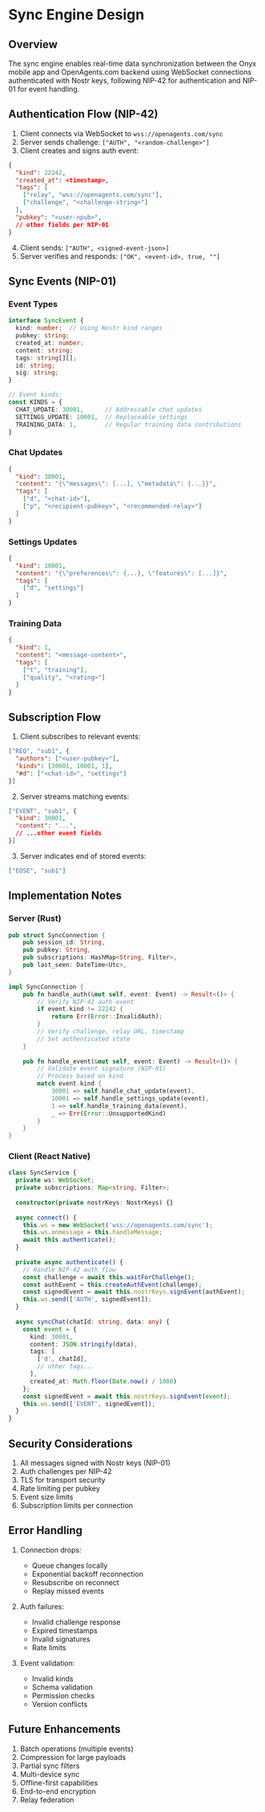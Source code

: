 # Sync Engine Design

## Overview

The sync engine enables real-time data synchronization between the Onyx mobile app and OpenAgents.com backend using WebSocket connections authenticated with Nostr keys, following NIP-42 for authentication and NIP-01 for event handling.

## Authentication Flow (NIP-42)

1. Client connects via WebSocket to `wss://openagents.com/sync`
2. Server sends challenge: `["AUTH", "<random-challenge>"]`
3. Client creates and signs auth event:
```json
{
  "kind": 22242,
  "created_at": <timestamp>,
  "tags": [
    ["relay", "wss://openagents.com/sync"],
    ["challenge", "<challenge-string>"]
  ],
  "pubkey": "<user-npub>",
  // other fields per NIP-01
}
```
4. Client sends: `["AUTH", <signed-event-json>]`
5. Server verifies and responds: `["OK", <event-id>, true, ""]`

## Sync Events (NIP-01)

### Event Types
```typescript
interface SyncEvent {
  kind: number;  // Using Nostr kind ranges
  pubkey: string;
  created_at: number;
  content: string;
  tags: string[][];
  id: string;
  sig: string;
}

// Event kinds:
const KINDS = {
  CHAT_UPDATE: 30001,      // Addressable chat updates
  SETTINGS_UPDATE: 10001,  // Replaceable settings
  TRAINING_DATA: 1,        // Regular training data contributions
}
```

### Chat Updates
```json
{
  "kind": 30001,
  "content": "{\"messages\": [...], \"metadata\": {...}}",
  "tags": [
    ["d", "<chat-id>"],
    ["p", "<recipient-pubkey>", "<recommended-relay>"]
  ]
}
```

### Settings Updates
```json
{
  "kind": 10001,
  "content": "{\"preferences\": {...}, \"features\": [...]}",
  "tags": [
    ["d", "settings"]
  ]
}
```

### Training Data
```json
{
  "kind": 1,
  "content": "<message-content>",
  "tags": [
    ["t", "training"],
    ["quality", "<rating>"]
  ]
}
```

## Subscription Flow

1. Client subscribes to relevant events:
```json
["REQ", "sub1", {
  "authors": ["<user-pubkey>"],
  "kinds": [30001, 10001, 1],
  "#d": ["<chat-id>", "settings"]
}]
```

2. Server streams matching events:
```json
["EVENT", "sub1", {
  "kind": 30001,
  "content": "...",
  // ...other event fields
}]
```

3. Server indicates end of stored events:
```json
["EOSE", "sub1"]
```

## Implementation Notes

### Server (Rust)
```rust
pub struct SyncConnection {
    pub session_id: String,
    pub pubkey: String,
    pub subscriptions: HashMap<String, Filter>,
    pub last_seen: DateTime<Utc>,
}

impl SyncConnection {
    pub fn handle_auth(&mut self, event: Event) -> Result<()> {
        // Verify NIP-42 auth event
        if event.kind != 22242 {
            return Err(Error::InvalidAuth);
        }
        // Verify challenge, relay URL, timestamp
        // Set authenticated state
    }
    
    pub fn handle_event(&mut self, event: Event) -> Result<()> {
        // Validate event signature (NIP-01)
        // Process based on kind
        match event.kind {
            30001 => self.handle_chat_update(event),
            10001 => self.handle_settings_update(event),
            1 => self.handle_training_data(event),
            _ => Err(Error::UnsupportedKind)
        }
    }
}
```

### Client (React Native)
```typescript
class SyncService {
  private ws: WebSocket;
  private subscriptions: Map<string, Filter>;
  
  constructor(private nostrKeys: NostrKeys) {}
  
  async connect() {
    this.ws = new WebSocket('wss://openagents.com/sync');
    this.ws.onmessage = this.handleMessage;
    await this.authenticate();
  }
  
  private async authenticate() {
    // Handle NIP-42 auth flow
    const challenge = await this.waitForChallenge();
    const authEvent = this.createAuthEvent(challenge);
    const signedEvent = await this.nostrKeys.signEvent(authEvent);
    this.ws.send(['AUTH', signedEvent]);
  }
  
  async syncChat(chatId: string, data: any) {
    const event = {
      kind: 30001,
      content: JSON.stringify(data),
      tags: [
        ['d', chatId],
        // other tags...
      ],
      created_at: Math.floor(Date.now() / 1000)
    };
    const signedEvent = await this.nostrKeys.signEvent(event);
    this.ws.send(['EVENT', signedEvent]);
  }
}
```

## Security Considerations

1. All messages signed with Nostr keys (NIP-01)
2. Auth challenges per NIP-42
3. TLS for transport security
4. Rate limiting per pubkey
5. Event size limits
6. Subscription limits per connection

## Error Handling

1. Connection drops:
   - Queue changes locally
   - Exponential backoff reconnection
   - Resubscribe on reconnect
   - Replay missed events

2. Auth failures:
   - Invalid challenge response
   - Expired timestamps
   - Invalid signatures
   - Rate limits

3. Event validation:
   - Invalid kinds
   - Schema validation
   - Permission checks
   - Version conflicts

## Future Enhancements

1. Batch operations (multiple events)
2. Compression for large payloads
3. Partial sync filters
4. Multi-device sync
5. Offline-first capabilities
6. End-to-end encryption
7. Relay federation
